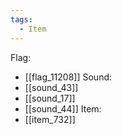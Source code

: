 ```yaml
---
tags:
  - Item
---
```

Flag:
- [[flag_11208]]
Sound:
- [[sound_43]]
- [[sound_17]]
- [[sound_44]]
Item:
- [[item_732]]
